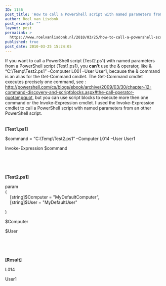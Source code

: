 ```yaml
---
ID: 1156
post_title: 'How to call a PowerShell script with named parameters from a PowerShell (*.ps1) script'
author: Roel van Lisdonk
post_excerpt: ""
layout: post
permalink: >
  https://www.roelvanlisdonk.nl/2010/03/25/how-to-call-a-powershell-script-with-named-parameters-from-a-powershell-ps1-script/
published: true
post_date: 2010-03-25 15:24:05
---
```

<p>If you want to call a PowerShell script (Test2.ps1) with named parameters from a PowerShell script (Test1.ps1), you <strong>can’t</strong> use the &amp; operator, like &amp; “C:\Temp\Test2.ps1” –Computer L001 –User User1, because the &amp; command is an alias for the Get-Command cmdlet. The Get-Command cmdlet executes precisely one command, see : <a title="http://powershell.com/cs/blogs/ebook/archive/2009/03/30/chapter-12-command-discovery-and-scriptblocks.aspx#the-call-operator-quotampquot" href="http://powershell.com/cs/blogs/ebook/archive/2009/03/30/chapter-12-command-discovery-and-scriptblocks.aspx#the-call-operator-quotampquot">http://powershell.com/cs/blogs/ebook/archive/2009/03/30/chapter-12-command-discovery-and-scriptblocks.aspx#the-call-operator-quotampquot</a>, but you can use script blocks to execute more then one command or the Invoke-Expression cmdlet. I used the Invoke-Expression cmdlet to call a PowerShell script with named parameters from an other PowerShell script.    <br />    <br />    <br /><strong>[Test1.ps1]</strong></p>  <p>$command = “C:\Temp\Test2.ps1” –Computer L014 –User User1</p>  <p>Invoke-Expression $command</p>  <p>&#160;</p>  <p>&#160;</p>  <p><strong>[Test2.ps1]</strong></p>  <p>param   <br />(    <br />&#160;&#160;&#160; [string]$Computer = &quot;MyDefaultComputer&quot;,    <br />&#160;&#160;&#160; [string]$User = &quot;MyDefaultUser&quot;</p>  <p>)</p>  <p>$Computer</p>  <p>$User</p>  <p>&#160;</p>  <p>&#160;</p>  <p><strong>[Result]</strong></p>  <p>L014</p>  <p>User1</p>
